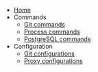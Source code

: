 * [Home](/home)
* Commands
    * [Git commands](/commands/git.md)
    * [Process commands](/commands/process.md)
    * [PostgreSQL commands](/commands/postgresql.md)
* Configuration
    * [Git configurations](/configuration/git.md)
    * [Proxy configurations](/configuration/proxy.md)
